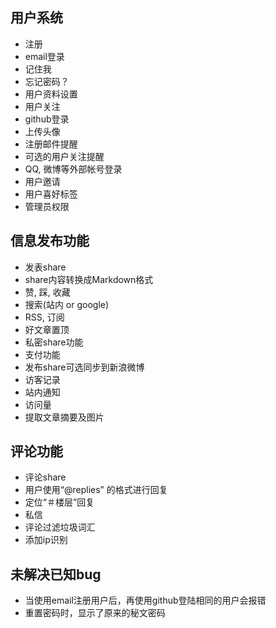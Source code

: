 用户系统
--------------------------------------
* 注册
* email登录
* 记住我
* 忘记密码？
* 用户资料设置
* 用户关注
* github登录
* 上传头像
* 注册邮件提醒
* 可选的用户关注提醒
* QQ, 微博等外部帐号登录
* 用户邀请
* 用户喜好标签
* 管理员权限

信息发布功能
--------------------------------------
* 发表share
* share内容转换成Markdown格式
* 赞, 踩, 收藏
* 搜索(站内 or google)
* RSS, 订阅
* 好文章置顶
* 私密share功能
* 支付功能
* 发布share可选同步到新浪微博
* 访客记录
* 站内通知
* 访问量
* 提取文章摘要及图片

评论功能
---------------------------------------
* 评论share
* 用户使用“@replies” 的格式进行回复
* 定位“＃楼层”回复
* 私信
* 评论过滤垃圾词汇
* 添加ip识别

未解决已知bug
----------------------------------------
* 当使用email注册用户后，再使用github登陆相同的用户会报错
* 重置密码时，显示了原来的秘文密码